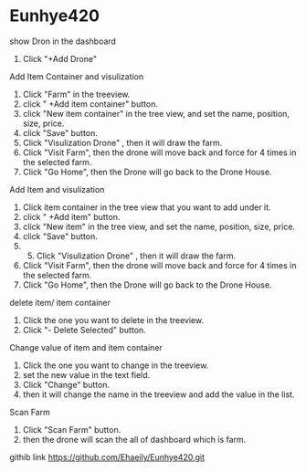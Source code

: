 # Eunhye420

show Dron in the dashboard
  1) Click "+Add Drone"

Add Item Container and visulization
  1) Click "Farm" in the treeview. 
  2) click " +Add item container" button. 
  3) click "New item container" in the tree view, and set the name, position, size, price.
  4) click "Save" button.
  5) Click "Visulization Drone" , then it will draw the farm.
  6) Click "Visit Farm", then the drone will move back and force for 4 times in the selected farm.
  7) Click "Go Home", then the Drone will go back to the Drone House. 

Add Item and visulization
  1) Click item container in the tree view that you want to add under it. 
  2) click " +Add item" button. 
  3) click "New item" in the tree view, and set the name, position, size, price.
  4) click "Save" button.
  5)  5) Click "Visulization Drone" , then it will draw the farm.
  6) Click "Visit Farm", then the drone will move back and force for 4 times in the selected farm.
  7) Click "Go Home", then the Drone will go back to the Drone House. 

delete item/ item container 
  1) Click the one you want to delete in the treeview.
  2) Click "- Delete Selected" button.

Change value of item and item container
  1) Click the one you want to change in the treeview.
  2) set the new value in the text field.
  3) Click "Change" button.
  4) then it will change the name in the treeview and add the value in the list.

Scan Farm
  1) Click "Scan Farm" button.
  2) then the drone will scan the all of dashboard which is farm.

githib link 
https://github.com/Ehaeily/Eunhye420.git

